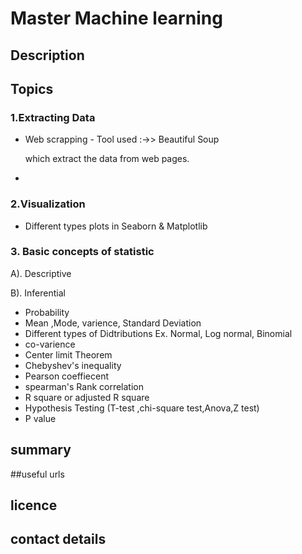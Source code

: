# Master Machine learning

## Description
## Topics
 ### 1.Extracting  Data
  * Web scrapping -  Tool used :->> Beautiful Soup
  
    which extract the data from web pages.
  * 
 ### 2.Visualization 
 * Different types plots in  Seaborn & Matplotlib 
 ### 3. Basic concepts of statistic
  A). Descriptive 
  
  B). Inferential 
  * Probability
 * Mean ,Mode, varience, Standard Deviation
 * Different types of Didtributions Ex. Normal, Log normal, Binomial 
 * co-varience
 * Center limit Theorem
 * Chebyshev's inequality
 * Pearson coeffiecent
 * spearman's Rank correlation
 * R square or adjusted R square
 * Hypothesis Testing (T-test ,chi-square test,Anova,Z test)
 * P value
  
    
## summary 
##useful urls
## licence
## contact details
